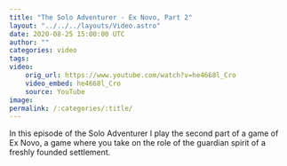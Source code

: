 ```yaml
---
title: "The Solo Adventurer - Ex Novo, Part 2"
layout: "../../../layouts/Video.astro"
date: 2020-08-25 15:00:00 UTC
author: ""
categories: video
tags: 
video:
    orig_url: https://www.youtube.com/watch?v=he4668l_Cro
    video_embed: he4668l_Cro
    source: YouTube
image:
permalink: /:categories/:title/
---
```


In this episode of the Solo Adventurer I play the second part of a game of Ex Novo, a game where you take on the role of the guardian spirit of a freshly founded settlement.